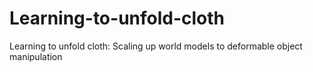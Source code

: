 # Learning-to-unfold-cloth
Learning to unfold cloth: Scaling up world models to deformable object manipulation
